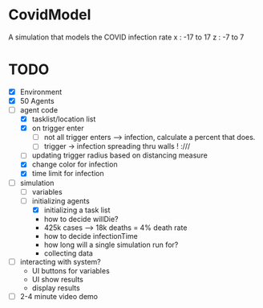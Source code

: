 # CovidModel
A simulation that models the COVID infection rate
x : -17 to 17
z : -7 to 7
# TODO
- [x] Environment
- [x] 50 Agents
- [ ] agent code
  - [x] tasklist/location list
  - [x] on trigger enter
    - [ ] not all trigger enters --> infection, calculate a percent that does.
    - [ ] trigger -> infection spreading thru walls ! :///
  - [ ] updating trigger radius based on distancing measure
  - [x] change color for infection
  - [x] time limit for infection
- [ ] simulation
  - [ ] variables 
  - [ ] initializing agents
    - [x] initializing a task list 
    - how to decide willDie?
	- 425k cases --> 18k deaths = 4% death rate
    - how to decide infectionTime
    - how long will a single simulation run for?
    - collecting data
- [ ] interacting with system?
  - UI buttons for variables
  - UI  show results 
  - display results
- [ ] 2-4 minute video demo

